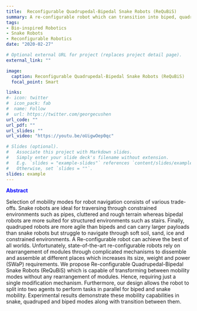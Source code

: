 ```yaml
---
title:  Reconfigurable Quadrupedal-Bipedal Snake Robots (ReQuBiS)
summary: A re-configurable robot which can transition into biped, quadruped and snake configurations without any re-arrangement of modules. 
tags:
- Bio-inspired Robotics
- Snake Robots
- Reconfigurable Robotics
date: "2020-02-27"

# Optional external URL for project (replaces project detail page).
external_link: ""

image:
  caption: Reconfigurable Quadrupedal-Bipedal Snake Robots (ReQuBiS)
  focal_point: Smart

links:
#- icon: twitter
#  icon_pack: fab
#  name: Follow
#  url: https://twitter.com/georgecushen
url_code: ""
url_pdf: ""
url_slides: ""
url_video: "https://youtu.be/oUigwOep0qc"

# Slides (optional).
#   Associate this project with Markdown slides.
#   Simply enter your slide deck's filename without extension.
#   E.g. `slides = "example-slides"` references `content/slides/example-slides.md`.
#   Otherwise, set `slides = ""`.
slides: example
---
```


<span style="color:blue">**Abstract**</span>

Selection of mobility modes for robot navigation consists of various trade-offs. Snake robots are ideal for traversing through constrained environments such as pipes, cluttered  and rough terrain whereas bipedal robots are more suited for structured environments such as stairs. Finally, quadruped robots are more agile than bipeds and can carry larger payloads than snake robots but struggle to navigate through soft soil, sand, ice and constrained environments. A Re-configurable robot can achieve the best of all worlds.
Unfortunately, state-of-the-art re-configurable robots rely on rearrangement of modules through complicated mechanisms to dissemble and assemble at different places which increases its size, weight and power (SWaP) requirements. We propose Re-configurable Quadrupedal-Bipedal Snake Robots (ReQuBiS) which is capable of transforming between mobility modes without any rearrangement of modules. Hence, requiring just a single modification mechanism. Furthermore, our design allows the robot to split into two agents to perform tasks in parallel for biped and snake mobility. Experimental results demonstrate these mobility capabilities in snake, quadruped and biped modes along with transition between them.


